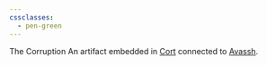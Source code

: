 ```yaml
---
cssclasses:
  - pen-green
---
```

The Corruption
An artifact embedded in [Cort](../Characters/-Player/Cort.md) connected to [Avassh](../Characters/Avassh.md).